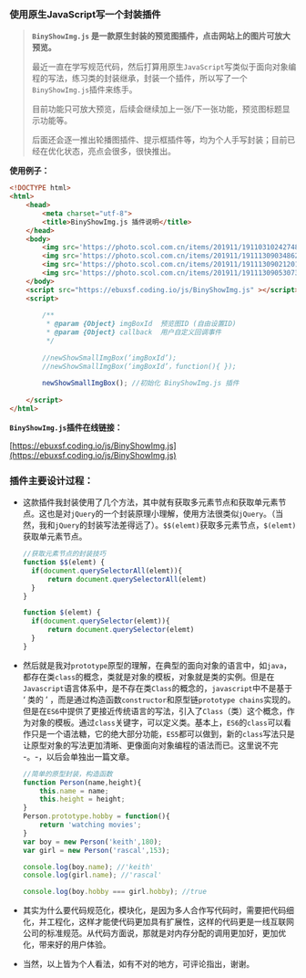 ### **使用原生JavaScript写一个封装插件**

> **`BinyShowImg.js` 是一款原生封装的预览图插件，点击网站上的图片可放大预览。**
>
> 最近一直在学写规范代码，然后打算用原生`JavaScript`写类似于面向对象编程的写法，练习类的封装继承，封装一个插件，所以写了一个`BinyShowImg.js`插件来练手。
>
> 目前功能只可放大预览，后续会继续加上一张/下一张功能，预览图标题显示功能等。
>
> 后面还会逐一推出轮播图插件、提示框插件等，均为个人手写封装；目前已经在优化状态，亮点会很多，很快推出。

**使用例子：**

```html
<!DOCTYPE html>
<html>
	<head>
		<meta charset="utf-8">
		<title>BinyShowImg.js 插件说明</title>
	</head>
	<body>
		<img src='https://photo.scol.com.cn/items/201911/19110310242748200010DFE2.jpg'/>
		<img src='https://photo.scol.com.cn/items/201911/191113090348628000111B8D.jpg'/>
		<img src='https://photo.scol.com.cn/items/201911/191113090212018000111B8C.jpg'/>
		<img src='https://photo.scol.com.cn/items/201911/191113090530732000111B8E.jpg'/>
	</body>
    <script src="https://ebuxsf.coding.io/js/BinyShowImg.js" ></script>
    <script>
        
        /**
         * @param {Object} imgBoxId  预览图ID (自由设置ID)
         * @param {Object} callback  用户自定义回调事件
         */
        
        //newShowSmallImgBox(‘imgBoxId’);
        //newShowSmallImgBox(‘imgBoxId’，function(){ }); 
        
        newShowSmallImgBox(); //初始化 BinyShowImg.js 插件
        
    </script>
</html>
```

**`BinyShowImg.js`插件在线链接：**

[https://ebuxsf.coding.io/js/BinyShowImg.js](https://ebuxsf.coding.io/js/BinyShowImg.js)

### **插件主要设计过程：**

- 这款插件我封装使用了几个方法，其中就有获取多元素节点和获取单元素节点。这也是对`jQuery`的一个封装原理小理解，使用方法很类似`jQuery`。（当然，我和`jQuery`的封装写法差得远了）。`$$(elemt)`获取多元素节点，`$(elemt)`获取单元素节点。

  ```javascript
  //获取元素节点的封装技巧
  function $$(elemt) {
  	if(document.querySelectorAll(elemt)){
  		return document.querySelectorAll(elemt)
  	}
  }
  
  function $(elemt) {
  	if(document.querySelector(elemt)){
  		return document.querySelector(elemt)
  	}
  }
  ```

- 然后就是我对`prototype`原型的理解，在典型的面向对象的语言中，如`java`，都存在类`class`的概念，类就是对象的模板，对象就是类的实例。但是在`Javascript`语言体系中，是不存在类`Class`的概念的，`javascript`中不是基于 ‘ 类的 ’ ，而是通过构造函数`constructor`和原型链`prototype chains`实现的。但是在`ES6`中提供了更接近传统语言的写法，引入了`Class`（类）这个概念，作为对象的模板。通过`class`关键字，可以定义类。基本上，`ES6`的`class`可以看作只是一个语法糖，它的绝大部分功能，`ES5`都可以做到，新的`class`写法只是让原型对象的写法更加清晰、更像面向对象编程的语法而已。这里说不完 -。-，以后会单独出一篇文章。

  ```javascript
  //简单的原型封装，构造函数
  function Person(name,height){
      this.name = name;
      this.height = height;
  }
  Person.prototype.hobby = function(){
      return 'watching movies';
  }
  var boy = new Person('keith',180);
  var girl = new Person('rascal',153);
  
  console.log(boy.name); //'keith'
  console.log(girl.name); //'rascal'
  
  console.log(boy.hobby === girl.hobby); //true
  ```

- 其实为什么要代码规范化，模块化，是因为多人合作写代码时，需要把代码细化，并工程化，这样才能使代码更加具有扩展性，这样的代码更是一线互联网公司的标准规范。从代码方面说，那就是对内存分配的调用更加好，更加优化，带来好的用户体验。

- 当然，以上皆为个人看法，如有不对的地方，可评论指出，谢谢。
